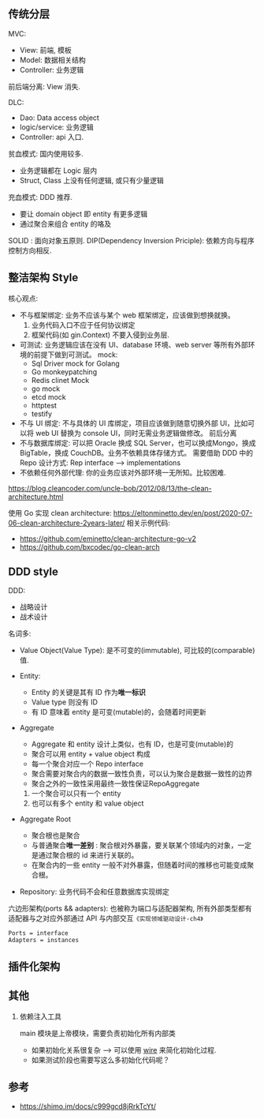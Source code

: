 ## 传统分层
MVC: 
- View: 前端, 模板
- Model: 数据相关结构
- Controller: 业务逻辑

前后端分离: View 消失.

DLC:
- Dao: Data access object
- logic/service: 业务逻辑
- Controller: api 入口.

贫血模式: 国内使用较多.
- 业务逻辑都在 Logic 层内
- Struct, Class 上没有任何逻辑, 或只有少量逻辑

充血模式: DDD 推荐.
- 要让 domain object 即 entity 有更多逻辑
- 通过聚合来组合 entity 的咯及

SOLID : 面向对象五原则.
DIP(Dependency Inversion Priciple): 依赖方向与程序控制方向相反.

## 整洁架构 Style

核心观点: 
- 不与框架绑定: 业务不应该与某个 web 框架绑定，应该做到想换就换。
    1. 业务代码入口不应于任何协议绑定
    2. 框架代码(如 gin.Context) 不要入侵到业务层.
- 可测试: 业务逻辑应该在没有 UI、database 环境、web server 等所有外部环境的前提下做到可测试。
    mock:
    - Sql Driver mock for Golang
    - Go monkeypatching
    - Redis clinet Mock
    - go mock
    - etcd mock
    - httptest
    - testify
- 不与 UI 绑定: 不与具体的 UI 库绑定，项目应该做到随意切换外部 UI，比如可以将 web UI 替换为 console UI，同时无需业务逻辑做修改。
    前后分离
- 不与数据库绑定: 可以把 Oracle 换成  SQL Server，也可以换成Mongo，换成 BigTable，换成 CouchDB。业务不依赖具体存储方式。
    需要借助 DDD 中的 Repo 设计方式: Rep interface --> implementations
- 不依赖任何外部代理: 你的业务应该对外部环境一无所知。比较困难.

https://blog.cleancoder.com/uncle-bob/2012/08/13/the-clean-architecture.html

使用 Go 实现 clean architecture: https://eltonminetto.dev/en/post/2020-07-06-clean-architecture-2years-later/
相关示例代码: 
- https://github.com/eminetto/clean-architecture-go-v2
- https://github.com/bxcodec/go-clean-arch

## DDD style

DDD:
- 战略设计
- 战术设计

名词多:
- Value Object(Value Type): 是不可变的(immutable), 可比较的(comparable)值.
- Entity:

    - Entity 的关键是其有 ID 作为**唯一标识**
    - Value type 则没有 ID
    - 有 ID 意味着 entity 是可变(mutable)的，会随着时间更新

- Aggregate
    - Aggregate 和 entity 设计上类似，也有 ID，也是可变(mutable)的
    - 聚合可以用 entity + value object 构成
    - 每一个聚合对应一个 Repo interface
    - 聚合需要对聚合内的数据一致性负责，可以认为聚合是数据一致性的边界
    - 聚合之外的一致性采用最终一致性保证RepoAggregate

    1. 一个聚合可以只有一个 entity
    2. 也可以有多个 entity 和 value object

- Aggregate Root

    - 聚合根也是聚合
    - 与普通聚合**唯一差别** : 聚合根对外暴露，要关联某个领域内的对象，一定是通过聚合根的 id 来进行关联的。
    - 在聚合内的一些 entity 一般不对外暴露，但随着时间的推移也可能变成聚合根。

- Repository: 业务代码不会和任意数据库实现绑定

六边形架构(ports && adapters): 也被称为端口与适配器架构, 所有外部类型都有适配器与之对应外部通过 API 与内部交互`《实现领域驱动设计-ch4》`
```
Ports = interface
Adapters = instances
```


## 插件化架构


## 其他

1. 依赖注入工具

    main 模块是上帝模块，需要负责初始化所有内部类

    - 如果初始化关系很复杂 --> 可以使用 [wire](https://github.com/google/wire) 来简化初始化过程.
    - 如果测试阶段也需要写这么多初始化代码呢？

## 参考

- https://shimo.im/docs/c999gcd8jRrkTcYt/
